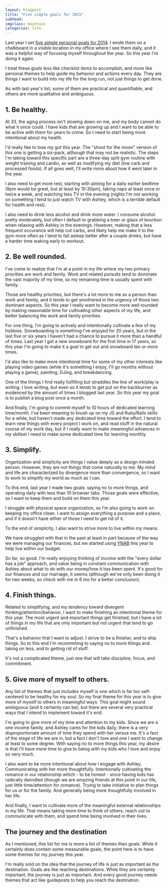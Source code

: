 ```yaml
---
layout: blogpost
title: "Five simple goals for 2015"
subhead:
imgclass: mountain
categories: life
---
```


Last year I set [five simple personal goals for 2014](/writing/five-simple-goals-for-2014/). I wrote them on a chalkboard in a visible location in my office where I see them daily, and it was a helpful way of focusing myself throughout the year. So this year I'm doing it again.

I treat these goals less like checklist items to accomplish, and more like personal themes to help guide my behavior and actions every day. They are things I want to build into my life for the long run, not just things to get done.

As with last year's list, some of them are practical and quantifiable, and others are more qualitative and ambiguous.

## 1. Be healthy.

At 33, the aging process isn't slowing down on me, and my body cannot do what it once could. I have kids that are growing up and I want to be able to be active with them for years to come. So I need to start being more intentional about my health.

I'd really like to lose my gut this year. The "shoot for the moon" version of this one is getting a six-pack, although that may not be realistic. The steps I'm taking toward this specific part are a three-day split gym routine with weight training and cardio, as well as modifying my diet (low carb and processed foods). If all goes well, I'll write more about how it went later in the year.

I also need to get more rest, starting with aiming for a daily earlier bedtime (9pm would be great, but at least by 10:30pm), taking naps at least once or twice a week, and watching less TV in the evening (nights I'm not working on something I tend to just watch TV with Ashley, which is a terrible default for health and rest).

I also need to drink less alcohol and drink more water. I consume alcohol pretty moderately, but often I default to grabbing a beer or glass of bourbon when relaxing with Ashley in the evenings. However, making that a less frequent occurance will help cut carbs, and likely help me make it to the gym more often as I tend to fall asleep better after a couple drinks, but have a harder time waking early to workout.

## 2. Be well rounded.

I've come to realize that I'm at a point in my life where my two primary priorities are work and family. Work and related pursuits tend to dominate the vast majority of my time, so my remaining time is usually spent with family.

Those are healthy priorities, but there's a lot more to me as a person than work and family, and it tends to get smothered in the urgency of those two dominant aspects. So this year I really want to become more well rounded by making reasonable time for cultivating other aspects of my life, and better balancing the work and family priorities.

For one thing, I'm going to actively and intentionally cultivate a few of my hobbies. Snowboarding is something I've enjoyed for 20 years, but in the last five or six years I haven't had a chance to pursue it more than a handful of times. Last year I got a new snowboard for the first time in 17 years, so this year I'm going to make it a goal to get out and snowboard ten or more times.

I'd also like to make more intentional time for some of my other interests like playing video games (while it's something I enjoy, I'll go months without playing a game), painting, DJing, and breakdancing.

One of the things I find really fulfilling but straddles the line of work/play is writing. I love writing, but even so it tends to get put on the backburner as evidenced by the amount of times I blogged last year. So this year my goal is to publish a blog post once a month.

And finally, I'm going to commit myself to 10 hours of dedicated learning time/month. I've been meaning to brush up on my JS and Ruby/Rails skills for a while, but haven't made any dedicated time toward the effort. I tend to learn new things with every project I work on, and read stuff in the natural course of my work day, but if I really want to make meaningful advances in my skillset I need to make some dedicated time for learning monthly.

## 3. Simplify.

Organization and simplicity are things I value deeply as a design minded person. However, they are not things that come naturally to me. My mind and life are characterized by divergence more than convergence, so I want to work to simplify my world as much as I can.

To this end, last year I made two goals: saying no to more things, and operating daily with less than 10 browser tabs. Those goals were effective, so I want to keep them and build on them this year.

I struggle with physical space organization, so I'm also going to work on keeping my office clean. I want to assign everything a purpose and a place, and if it doesn't have either of those I need to get rid of it.

To the end of simplicity, I also want to strive more to live within my means.

We have struggled with that in the past at least in part because of the way we were managing our finances, but we started using [YNAB](http://www.youneedabudget.com/) this year to help live within our budget.

So far, so good. I'm really enjoying thinking of income with the "every dollar has a job" approach, and value being in constant communication with Ashley about what to do with our money/how it has been spent. It's good for our finances and our marriage, it seems (although we've only been doing it for two weeks, so check with me in 6 mo for a better conclusion).

## 4. Finish things.

Related to simplifying, and my tendency toward divergent thinking/attention/behavior, I want to make finishing an intentional theme for this year. The most urgent and important things get finished, but I have a lot of things in my life that are only important but not urgent that tend to go unfinished.

That's a behavior that I want to adjust. I strive to be a finisher, and to ship things. So to this end I'm recommiting to saying no to more things and taking on less, and to getting rid of stuff.

It's not a complicated theme, just one that will take discipline, focus, and commitment.

## 5. Give more of myself to others.

Any list of themes that just includes myself is one which is far too self-centered to be healthy for my soul. So my final theme for this year is to give more of myself to others in meaningful ways. This goal might sound ambiguous (and it certainly can be), but there are several very practical ways that I intend to implement toward it's end.

I'm going to give more of my time and attention to my kids. Since we are a one income family, and Ashley cares for the kids daily, there is a very disproportionate amount of time they spend with her versus me. It's a fact of the stage of life we are in, but a fact I don't love and one I want to change at least to some degree. With saying no to more things this year, my desire is that I'll have more time to give to being with my kids who I love and enjoy so very much.

I also want to be more intentional about how I engage with Ashley. Communicating with her more thoughtfully. Intentionally cultivating the romance in our relationship which - to be honest - since having kids has radically dwindled (though we are amazing friends at this point in our life, just little time/attention for romance). Trying to take initiative to plan things for us or for the family. And generally being more thoughtfully involved in her life.

And finally, I want to cultivate more of the meaningful external relationships in my life. That means taking more time to think of others, reach out to communicate with them, and spend time being involved in their lives.

## The journey and the destination

As I mentioned, this list for me is more a list of themes than goals. While it certainly does contain some measurable goals, the point here is to have some themes for my journey this year.

I'm really sold on the idea that the journey of life is just as important as the destination. Goals are like reaching destinations. While they are certainly important, the journey is just as important. And every good journey needs themes that act like guideposts to help you reach the destination.


